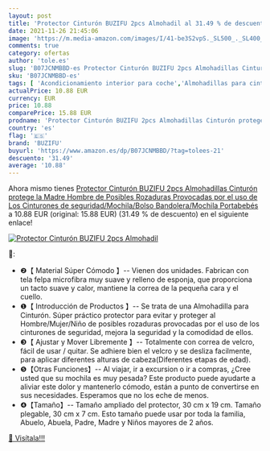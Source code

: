 ```yaml
---
layout: post
title: 'Protector Cinturón BUZIFU 2pcs Almohadil al 31.49 % de descuento'
date: 2021-11-26 21:45:06
image: 'https://m.media-amazon.com/images/I/41-be3S2vpS._SL500_._SL400_.jpg'
comments: true
category: ofertas
author: 'tole.es'
slug: 'B07JCNMBBD-es Protector Cinturón BUZIFU 2pcs Almohadillas Cinturón...'
sku: 'B07JCNMBBD-es'
tags: [ 'Acondicionamiento interior para coche','Almohadillas para cinturón de seguridad','Coche y moto','Piezas para coche','buzifu','portabebés', ]
actualPrice: 10.88 EUR
currency: EUR
price: 10.88
comparePrice: 15.88 EUR
prodname: 'Protector Cinturón BUZIFU 2pcs Almohadillas Cinturón protege la Madre Hombre de Posibles Rozaduras Provocadas por el uso de Los Cinturones de seguridad/Mochila/Bolso Bandolera/Mochila Portabebés'
country: 'es'
flag: '🇪🇸'
brand: 'BUZIFU'
buyurl: 'https://www.amazon.es/dp/B07JCNMBBD/?tag=tolees-21'
descuento: '31.49'
average: '10.88'
---
```


Ahora mismo tienes [Protector Cinturón BUZIFU 2pcs Almohadillas Cinturón protege la Madre Hombre de Posibles Rozaduras Provocadas por el uso de Los Cinturones de seguridad/Mochila/Bolso Bandolera/Mochila Portabebés](https://www.amazon.es/dp/B07JCNMBBD/?tag=tolees-21) a 10.88 EUR (original: 15.88 EUR) (31.49 %  de descuento) en el siguiente enlace!

[![Protector Cinturón BUZIFU 2pcs Almohadil](https://m.media-amazon.com/images/I/41-be3S2vpS._SL500_._SL400_.jpg)](https://www.amazon.es/dp/B07JCNMBBD/?tag=tolees-21)

🔎:

- ❷【 Material Súper Cómodo 】-- Vienen dos unidades. Fabrican con tela felpa microfibra muy suave y relleno de esponja, que proporciona un tacto suave y calor, mantiene la correa de la pequeña cara y el cuello.
- ❶【 Introducción de Productos 】-- Se trata de una Almohadilla para Cinturón. Súper práctico protector para evitar y proteger al Hombre/Mujer/Niño de posibles rozaduras provocadas por el uso de los cinturones de seguridad, mejora la seguridad y la comodidad de ellos.
- ❸【 Ajustar y Mover Libremente 】-- Totalmente con correa de velcro, fácil de usar / quitar. Se adhiere bien el velcro y se desliza facilmente, para aplicar diferentes alturas de cabeza(Diferentes etapas de edad).
- ❺【Otras Funciones】-- Al viajar, ir a excursion o ir a compras, ¿Cree usted que su mochila es muy pesada? Este producto puede ayudarte a aliviar este dolor y mantenerlo cómodo, están a punto de convertirse en sus necesidades. Esperamos que no los eche de menos.
- ❹【Tamaño】-- Tamaño ampliado del protector, 30 cm x 19 cm. Tamaño plegable, 30 cm x 7 cm. Esto tamaño puede usar por toda la familia, Abuelo, Abuela, Padre, Madre y Niños mayores de 2 años.

[🛒 Visítala!!!](https://www.amazon.es/dp/B07JCNMBBD/?tag=tolees-21)
